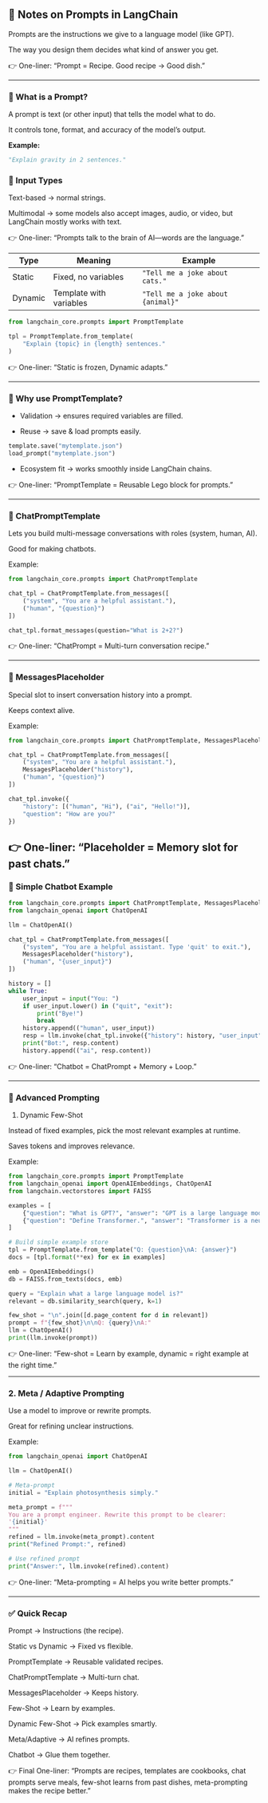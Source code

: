 ## 📘 Notes on Prompts in LangChain

Prompts are the instructions we give to a language model (like GPT).

The way you design them decides what kind of answer you get.

👉 One-liner: “Prompt = Recipe. Good recipe → Good dish.”

---

### 🔹 What is a Prompt?

A prompt is text (or other input) that tells the model what to do.

It controls tone, format, and accuracy of the model’s output.

**Example:**
```python
"Explain gravity in 2 sentences."
```

### 🔹 Input Types

Text-based → normal strings.

Multimodal → some models also accept images, audio, or video, but LangChain mostly works with text.

👉 One-liner: “Prompts talk to the brain of AI—words are the language.”

| Type    | Meaning                 | Example                           |
| ------- | ----------------------- | --------------------------------- |
| Static  | Fixed, no variables     | `"Tell me a joke about cats."`    |
| Dynamic | Template with variables | `"Tell me a joke about {animal}"` |

```python
from langchain_core.prompts import PromptTemplate

tpl = PromptTemplate.from_template(
    "Explain {topic} in {length} sentences."
)
```

👉 One-liner: “Static is frozen, Dynamic adapts.”

---

### 🔹 Why use PromptTemplate?

- Validation → ensures required variables are filled.

- Reuse → save & load prompts easily.

```python
template.save("mytemplate.json")
load_prompt("mytemplate.json")
```

- Ecosystem fit → works smoothly inside LangChain chains.

👉 One-liner: “PromptTemplate = Reusable Lego block for prompts.”

---

### 🔹 ChatPromptTemplate

Lets you build multi-message conversations with roles (system, human, AI).

Good for making chatbots.

Example:

```python
from langchain_core.prompts import ChatPromptTemplate

chat_tpl = ChatPromptTemplate.from_messages([
    ("system", "You are a helpful assistant."),
    ("human", "{question}")
])

chat_tpl.format_messages(question="What is 2+2?")

```

👉 One-liner: “ChatPrompt = Multi-turn conversation recipe.”

---

### 🔹 MessagesPlaceholder

Special slot to insert conversation history into a prompt.

Keeps context alive.

Example:
```python
from langchain_core.prompts import ChatPromptTemplate, MessagesPlaceholder

chat_tpl = ChatPromptTemplate.from_messages([
    ("system", "You are a helpful assistant."),
    MessagesPlaceholder("history"),
    ("human", "{question}")
])

chat_tpl.invoke({
    "history": [("human", "Hi"), ("ai", "Hello!")],
    "question": "How are you?"
})

```

👉 One-liner: “Placeholder = Memory slot for past chats.”
---

### 🔹 Simple Chatbot Example

```python
from langchain_core.prompts import ChatPromptTemplate, MessagesPlaceholder
from langchain_openai import ChatOpenAI

llm = ChatOpenAI()

chat_tpl = ChatPromptTemplate.from_messages([
    ("system", "You are a helpful assistant. Type 'quit' to exit."),
    MessagesPlaceholder("history"),
    ("human", "{user_input}")
])

history = []
while True:
    user_input = input("You: ")
    if user_input.lower() in ("quit", "exit"):
        print("Bye!")
        break
    history.append(("human", user_input))
    resp = llm.invoke(chat_tpl.invoke({"history": history, "user_input": user_input}))
    print("Bot:", resp.content)
    history.append(("ai", resp.content))
```

👉 One-liner: “Chatbot = ChatPrompt + Memory + Loop.”

---

### 🔹 Advanced Prompting
1. Dynamic Few-Shot

Instead of fixed examples, pick the most relevant examples at runtime.

Saves tokens and improves relevance.

Example:

```python
from langchain_core.prompts import PromptTemplate
from langchain_openai import OpenAIEmbeddings, ChatOpenAI
from langchain.vectorstores import FAISS

examples = [
    {"question": "What is GPT?", "answer": "GPT is a large language model."},
    {"question": "Define Transformer.", "answer": "Transformer is a neural model for sequence modeling."}
]

# Build simple example store
tpl = PromptTemplate.from_template("Q: {question}\nA: {answer}")
docs = [tpl.format(**ex) for ex in examples]

emb = OpenAIEmbeddings()
db = FAISS.from_texts(docs, emb)

query = "Explain what a large language model is?"
relevant = db.similarity_search(query, k=1)

few_shot = "\n".join([d.page_content for d in relevant])
prompt = f"{few_shot}\n\nQ: {query}\nA:"
llm = ChatOpenAI()
print(llm.invoke(prompt))

```

👉 One-liner: “Few-shot = Learn by example, dynamic = right example at the right time.”

---

### 2. Meta / Adaptive Prompting

Use a model to improve or rewrite prompts.

Great for refining unclear instructions.

Example:
```python
from langchain_openai import ChatOpenAI

llm = ChatOpenAI()

# Meta-prompt
initial = "Explain photosynthesis simply."

meta_prompt = f"""
You are a prompt engineer. Rewrite this prompt to be clearer:
'{initial}'
"""
refined = llm.invoke(meta_prompt).content
print("Refined Prompt:", refined)

# Use refined prompt
print("Answer:", llm.invoke(refined).content)

```

👉 One-liner: “Meta-prompting = AI helps you write better prompts.”

---

### ✅ Quick Recap

Prompt → Instructions (the recipe).

Static vs Dynamic → Fixed vs flexible.

PromptTemplate → Reusable validated recipes.

ChatPromptTemplate → Multi-turn chat.

MessagesPlaceholder → Keeps history.

Few-Shot → Learn by examples.

Dynamic Few-Shot → Pick examples smartly.

Meta/Adaptive → AI refines prompts.

Chatbot → Glue them together.

👉 Final One-liner: “Prompts are recipes, templates are cookbooks, chat prompts serve meals, few-shot learns from past dishes, meta-prompting makes the recipe better.”
